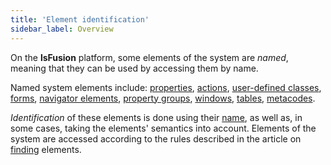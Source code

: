 ```yaml
---
title: 'Element identification'
sidebar_label: Overview
---
```


On the **lsFusion** platform, some elements of the system are *named*, meaning that they can be used by accessing them by name.

Named system elements include: [properties](Properties.md), [actions](Actions.md), [user-defined classes](User_classes.md), [forms](Forms.md), [navigator elements](Navigator.md), [property groups](Groups_of_properties_and_actions.md), [windows](Navigator_design.md), [tables](Tables.md), [metacodes](Metaprogramming.md#metacode).

*Identification* of these elements is done using their [name](Naming.md), as well as, in some cases, taking the elements' semantics into account. Elements of the system are accessed according to the rules described in the article on [finding](Search_.md) elements.

